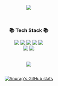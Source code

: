 <div align=center>
	<img src="https://capsule-render.vercel.app/api?type=slice&color=auto&height=200&section=header&text=Yongbin%20Github!&fontSize=90" />	
</div>
<br><br>
<div align=center>
	<h3>📚 Tech Stack 📚</h3>
</div>
<div align="center">
	<img src="https://img.shields.io/badge/Java-007396?style=flat&logo=Conda-Forge&logoColor=white" />
	<img src="https://img.shields.io/badge/JavaScript-F7DF1E?style=flat&logo=JavaScript&logoColor=white" />
	<img src="https://img.shields.io/badge/jQuery-0769AD?style=flat&logo=jQuery&logoColor=white" />
	<img src="https://img.shields.io/badge/Spring-6DB33F?style=flat&logo=Spring&logoColor=white" />
  <img src="https://img.shields.io/badge/SpringBoot-6DB33F?style=flat&logo=SpringBoot&logoColor=white"/> 
	<br>
	<img src="https://img.shields.io/badge/Oracle%20SQL-F80000?style=flat&logo=Oracle&logoColor=white" />
	<img src="https://img.shields.io/badge/MySQL-4479A1?style=flat&logo=MySQL&logoColor=white" />
</div>
<br><br>

<div align=center>
<img src="https://github-readme-stats.vercel.app/api/top-langs/?username=ybin96&layout=compact"><br><br>
  
[![Anurag's GitHub stats](https://github-readme-stats.vercel.app/api?username=ybin96)](https://github.com/ybin96/github-readme-stats)

  </div>

